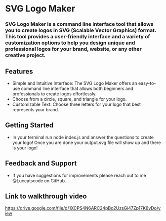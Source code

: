 # SVG Logo Maker

### SVG Logo Maker is a command line interface tool that allows you to create logos in SVG (Scalable Vector Graphics) format. This tool provides a user-friendly interface and a variety of customization options to help you design unique and professional logos for your brand, website, or any other creative project.

## Features 
- Simple and Intuitive Interface: The SVG Logo Maker offers an easy-to-use command line interface that allows both beginners and professionals to create logos effortlessly.
- Choose from a circle, square, and triangle for your logo.
- Customizable Text: Choose three letters for your logo that best represents your brand.

## Getting Started

- In your terminal run node index.js and answer the questions to create your logo! Once you are done your output.svg file will show up and there is your logo!

## Feedback and Support
- If you have suggestions for improvements please reach out to me @Luceatscode on GitHub.

## Link to walkthrough video

https://drive.google.com/file/d/1XCPS4N6ARC24pBo2UzsGi47Zp17K6vDo/view
